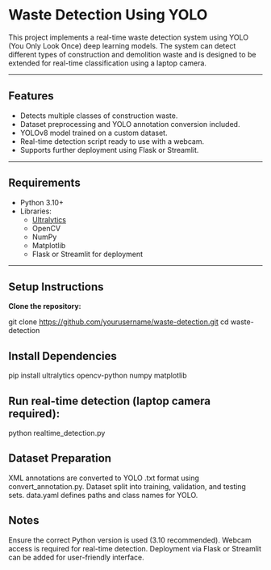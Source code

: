 # Waste Detection Using YOLO

This project implements a real-time waste detection system using YOLO (You Only Look Once) deep learning models. The system can detect different types of construction and demolition waste and is designed to be extended for real-time classification using a laptop camera.

---

## Features

- Detects multiple classes of construction waste.
- Dataset preprocessing and YOLO annotation conversion included.
- YOLOv8 model trained on a custom dataset.
- Real-time detection script ready to use with a webcam.
- Supports further deployment using Flask or Streamlit.

---

## Requirements

- Python 3.10+
- Libraries:
  - [Ultralytics](https://pypi.org/project/ultralytics/)
  - OpenCV
  - NumPy
  - Matplotlib
  - Flask or Streamlit for deployment

---

## Setup Instructions

**Clone the repository:**

git clone https://github.com/yourusername/waste-detection.git
cd waste-detection

## Install Dependencies

pip install ultralytics opencv-python numpy matplotlib

## Run real-time detection (laptop camera required):

python realtime_detection.py

## Dataset Preparation

XML annotations are converted to YOLO .txt format using convert_annotation.py.
Dataset split into training, validation, and testing sets.
data.yaml defines paths and class names for YOLO.

## Notes

Ensure the correct Python version is used (3.10 recommended).
Webcam access is required for real-time detection.
Deployment via Flask or Streamlit can be added for user-friendly interface.
